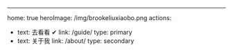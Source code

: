 ---
home: true
heroImage: /img/brookeliuxiaobo.png
actions:
  - text: 去看看 ✔
    link: /guide/
    type: primary
  - text: 关于我
    link: /about/
    type: secondary
